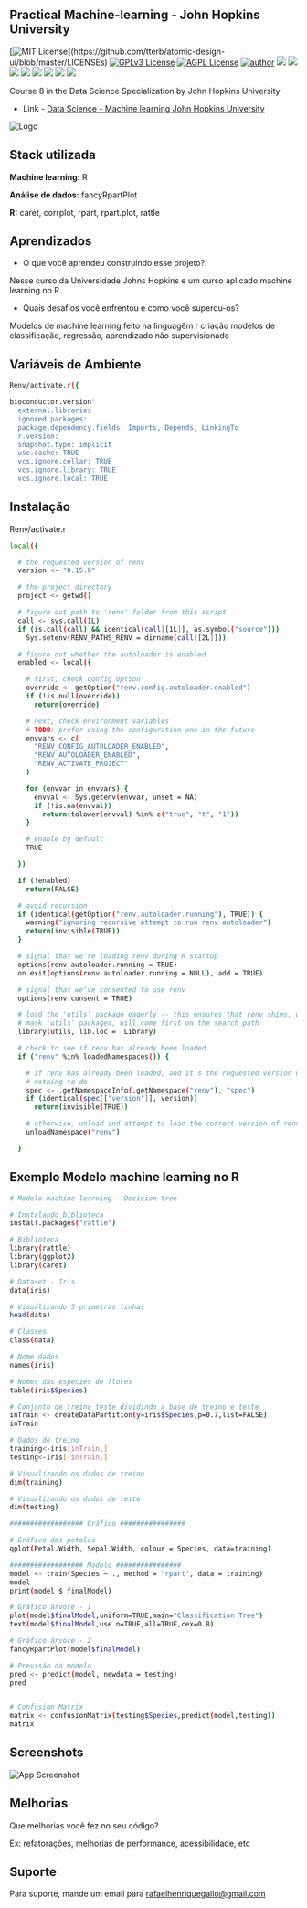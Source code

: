 
## Practical Machine-learning - John Hopkins University

[![MIT License](https://img.shields.io/apm/l/atomic-design-ui.svg?)](https://github.com/tterb/atomic-design-ui/blob/master/LICENSEs)
[![GPLv3 License](https://img.shields.io/badge/License-GPL%20v3-yellow.svg)](https://opensource.org/licenses/)
[![AGPL License](https://img.shields.io/badge/license-AGPL-blue.svg)](http://www.gnu.org/licenses/agpl-3.0)
[![author](https://img.shields.io/badge/author-RafaelGallo-red.svg)](https://github.com/RafaelGallo?tab=repositories) 
[![](https://img.shields.io/badge/R-3.6.0-red.svg)](https://www.r-project.org/)
[![](https://img.shields.io/badge/ggplot2-white.svg)](https://ggplot2.tidyverse.org/)
[![](https://img.shields.io/badge/dplyr-blue.svg)](https://dplyr.tidyverse.org/)
[![](https://img.shields.io/badge/readr-green.svg)](https://readr.tidyverse.org/)
[![](https://img.shields.io/badge/ggvis-black.svg)](https://ggvis.tidyverse.org/)
[![](https://img.shields.io/badge/Shiny-red.svg)](https://shiny.tidyverse.org/)
[![](https://img.shields.io/badge/plotly-green.svg)](https://plotly.com/)
[![](https://img.shields.io/badge/Caret-orange.svg)](https://caret.tidyverse.org/)

Course 8 in the Data Science Specialization by John Hopkins University
 
- Link - [Data Science - Machine learning John Hopkins University](https://www.coursera.org/learn/practical-machine-learning)


![Logo](https://brand.jhu.edu/assets/uploads/sites/5/2016/01/university.logo_.small_.horizontal.white_.png)


## Stack utilizada

**Machine learning:** R

**Análise de dados:** fancyRpartPlot

**R:** caret, corrplot, rpart, rpart.plot, rattle




## Aprendizados

- O que você aprendeu construindo esse projeto? 

Nesse curso da Universidade Johns Hopkins e um curso aplicado machine learning no R.

- Quais desafios você enfrentou e como você superou-os?

Modelos de machine learning feito na linguagêm r criação modelos de classificação, regressão, aprendizado não supervisionado

## Variáveis de Ambiente

```bash
Renv/activate.r({

bioconductor.version"
  external.libraries
  ignored.packages:
  package.dependency.fields: Imports, Depends, LinkingTo
  r.version:
  snapshot.type: implicit
  use.cache: TRUE
  vcs.ignore.cellar: TRUE
  vcs.ignore.library: TRUE
  vcs.ignore.local: TRUE

```
    
## Instalação

Renv/activate.r

```bash
local({

  # the requested version of renv
  version <- "0.15.0"

  # the project directory
  project <- getwd()

  # figure out path to 'renv' folder from this script
  call <- sys.call(1L)
  if (is.call(call) && identical(call[[1L]], as.symbol("source")))
    Sys.setenv(RENV_PATHS_RENV = dirname(call[[2L]]))

  # figure out whether the autoloader is enabled
  enabled <- local({

    # first, check config option
    override <- getOption("renv.config.autoloader.enabled")
    if (!is.null(override))
      return(override)

    # next, check environment variables
    # TODO: prefer using the configuration one in the future
    envvars <- c(
      "RENV_CONFIG_AUTOLOADER_ENABLED",
      "RENV_AUTOLOADER_ENABLED",
      "RENV_ACTIVATE_PROJECT"
    )

    for (envvar in envvars) {
      envval <- Sys.getenv(envvar, unset = NA)
      if (!is.na(envval))
        return(tolower(envval) %in% c("true", "t", "1"))
    }

    # enable by default
    TRUE

  })

  if (!enabled)
    return(FALSE)

  # avoid recursion
  if (identical(getOption("renv.autoloader.running"), TRUE)) {
    warning("ignoring recursive attempt to run renv autoloader")
    return(invisible(TRUE))
  }

  # signal that we're loading renv during R startup
  options(renv.autoloader.running = TRUE)
  on.exit(options(renv.autoloader.running = NULL), add = TRUE)

  # signal that we've consented to use renv
  options(renv.consent = TRUE)

  # load the 'utils' package eagerly -- this ensures that renv shims, which
  # mask 'utils' packages, will come first on the search path
  library(utils, lib.loc = .Library)

  # check to see if renv has already been loaded
  if ("renv" %in% loadedNamespaces()) {

    # if renv has already been loaded, and it's the requested version of renv,
    # nothing to do
    spec <- .getNamespaceInfo(.getNamespace("renv"), "spec")
    if (identical(spec[["version"]], version))
      return(invisible(TRUE))

    # otherwise, unload and attempt to load the correct version of renv
    unloadNamespace("renv")

  }
```
    
## Exemplo Modelo machine learning no R

```bash
# Modelo machine learning - Decision tree

# Instalando biblioteca
install.packages("rattle")

# Biblioteca
library(rattle)
library(ggplot2)
library(caret)

# Dataset - Iris
data(iris)

# Visualizando 5 primeiras linhas
head(data)

# Classes 
class(data)

# Nome dados
names(iris)

# Nomes das especies de flores
table(iris$Species)

# Conjunto de treino teste dividindo a base de treino e teste
inTrain <- createDataPartition(y=iris$Species,p=0.7,list=FALSE)
inTrain

# Dados de treino
training<-iris[inTrain,]
testing<-iris[-inTrain,]

# Visualizando os dados de treino
dim(training)

# Visualizando os dados de teste
dim(testing)

################## Gráfico ################

# Gráfico das petalas
qplot(Petal.Width, Sepal.Width, colour = Species, data=training)

################## Modelo ################
model <- train(Species ~ ., method = "rpart", data = training)
model
print(model $ finalModel)

# Gráfico árvore - 1
plot(model$finalModel,uniform=TRUE,main="Classification Tree")
text(model$finalModel,use.n=TRUE,all=TRUE,cex=0.8)

# Gráfico árvore - 2
fancyRpartPlot(model$finalModel)

# Previsão do modelo
pred <- predict(model, newdata = testing)
pred


# Confusion Matrix
matrix <- confusionMatrix(testing$Species,predict(model,testing))
matrix
```


## Screenshots

![App Screenshot](https://1.bp.blogspot.com/-Ax59WK4DE8w/YK6o9bt_9jI/AAAAAAAAEQA/9KbBf9cdL6kOFkJnU39aUn4m8ydThPenwCLcBGAsYHQ/s0/Random%2BForest%2B03.gif)



## Melhorias

Que melhorias você fez no seu código? 

Ex: refatorações, melhorias de performance, acessibilidade, etc


## Suporte

Para suporte, mande um email para rafaelhenriquegallo@gmail.com 
